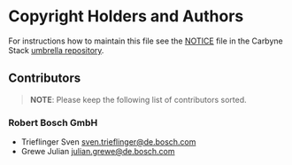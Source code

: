 # Copyright Holders and Authors

For instructions how to maintain this file see the
[NOTICE](https://github.com/carbynestack/carbynestack/blob/master/NOTICE.md)
file in the Carbyne Stack
[umbrella repository](https://github.com/carbynestack/carbynestack).

## Contributors

> **NOTE**: Please keep the following list of contributors sorted.

### Robert Bosch GmbH

- Trieflinger Sven
  [sven.trieflinger@de.bosch.com](mailto:sven.trieflinger@de.bosch.com)
- Grewe Julian [julian.grewe@de.bosch.com](mailto:julian.grewe@de.bosch.com)
